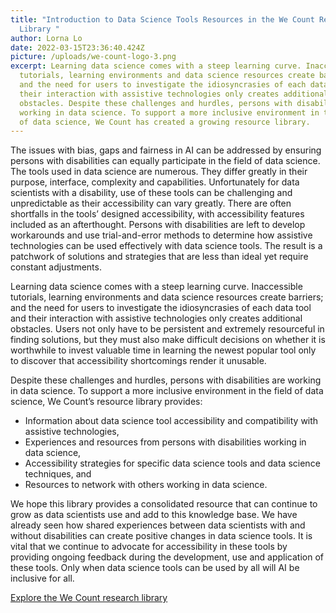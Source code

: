 ```yaml
---
title: "Introduction to Data Science Tools Resources in the We Count Research
  Library "
author: Lorna Lo
date: 2022-03-15T23:36:40.424Z
picture: /uploads/we-count-logo-3.png
excerpt: Learning data science comes with a steep learning curve. Inaccessible
  tutorials, learning environments and data science resources create barriers;
  and the need for users to investigate the idiosyncrasies of each data tool and
  their interaction with assistive technologies only creates additional
  obstacles. Despite these challenges and hurdles, persons with disabilities are
  working in data science. To support a more inclusive environment in the field
  of data science, We Count has created a growing resource library.
---
```

The issues with bias, gaps and fairness in AI can be addressed by ensuring persons with disabilities can equally participate in the field of data science. The tools used in data science are numerous. They differ greatly in their purpose, interface, complexity and capabilities. Unfortunately for data scientists with a disability, use of these tools can be challenging and unpredictable as their accessibility can vary greatly. There are often shortfalls in the tools’ designed accessibility, with accessibility features included as an afterthought. Persons with disabilities are left to develop workarounds and use trial-and-error methods to determine how assistive technologies can be used effectively with data science tools. The result is a patchwork of solutions and strategies that are less than ideal yet require constant adjustments.  

Learning data science comes with a steep learning curve. Inaccessible tutorials, learning environments and data science resources create barriers; and the need for users to investigate the idiosyncrasies of each data tool and their interaction with assistive technologies only creates additional obstacles. Users not only have to be persistent and extremely resourceful in finding solutions, but they must also make difficult decisions on whether it is worthwhile to invest valuable time in learning the newest popular tool only to discover that accessibility shortcomings render it unusable.  

Despite these challenges and hurdles, persons with disabilities are working in data science. To support a more inclusive environment in the field of data science, We Count’s resource library provides:  

* Information about data science tool accessibility and compatibility with assistive technologies, 
* Experiences and resources from persons with disabilities working in data science, 
* Accessibility strategies for specific data science tools and data science techniques, and 
* Resources to network with others working in data science. 

We hope this library provides a consolidated resource that can continue to grow as data scientists use and add to this knowledge base. We have already seen how shared experiences between data scientists with and without disabilities can create positive changes in data science tools. It is vital that we continue to advocate for accessibility in these tools by providing ongoing feedback during the development, use and application of these tools. Only when data science tools can be used by all will AI be inclusive for all.

[Explore the We Count research library](https://wecount.inclusivedesign.ca/resources/)